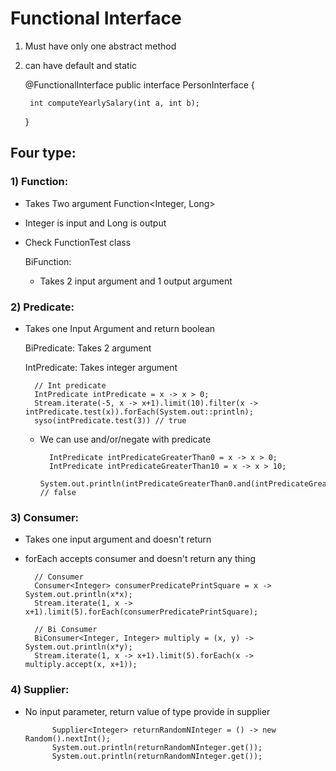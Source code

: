 # Functional Interface

1) Must have only one abstract method
2) can have default and static


    @FunctionalInterface
    public interface PersonInterface {
    
        int computeYearlySalary(int a, int b);
    }

## Four type:

### 1) Function:
- Takes Two argument Function<Integer, Long>
- Integer is input and Long is output
- Check FunctionTest class
   
    
   BiFunction: 
    - Takes 2 input argument and 1 output argument


### 2) Predicate:
- Takes one Input Argument and return boolean
    
  BiPredicate: Takes 2 argument   

  IntPredicate: Takes integer argument
   
        // Int predicate
        IntPredicate intPredicate = x -> x > 0;
        Stream.iterate(-5, x -> x+1).limit(10).filter(x -> intPredicate.test(x)).forEach(System.out::println);
        syso(intPredicate.test(3)) // true

    - We can use and/or/negate with predicate

            IntPredicate intPredicateGreaterThan0 = x -> x > 0;
            IntPredicate intPredicateGreaterThan10 = x -> x > 10;
            System.out.println(intPredicateGreaterThan0.and(intPredicateGreaterThan10).test(3)); // false

### 3) Consumer:
- Takes one input argument and doesn't return 
- forEach accepts consumer and doesn't return any thing
   

        // Consumer
        Consumer<Integer> consumerPredicatePrintSquare = x -> System.out.println(x*x);
        Stream.iterate(1, x -> x+1).limit(5).forEach(consumerPredicatePrintSquare);

        // Bi Consumer
        BiConsumer<Integer, Integer> multiply = (x, y) -> System.out.println(x*y);
        Stream.iterate(1, x -> x+1).limit(5).forEach(x -> multiply.accept(x, x+1));

### 4) Supplier:
- No input parameter, return value of type provide in supplier

            Supplier<Integer> returnRandomNInteger = () -> new Random().nextInt();
            System.out.println(returnRandomNInteger.get());
            System.out.println(returnRandomNInteger.get());